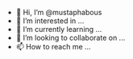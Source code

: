 - 👋 Hi, I’m @mustaphabous
- 👀 I’m interested in ...
- 🌱 I’m currently learning ...
- 💞️ I’m looking to collaborate on ...
- 📫 How to reach me ...

<!---
mustaphabous/mustaphabous is a ✨ special ✨ repository because its `README.md` (this file) appears on your GitHub profile.
You can click the Preview link to take a look at your changes.
--->
